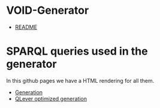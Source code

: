 # VOID-Generator

 * [README](./README)

# SPARQL queries used in the generator


In this github pages we have a HTML rendering for all them.

 * [Generation](./src/main/resources/sparql/)
 * [QLever optimized generation](./src/main/resources/sparql/)
